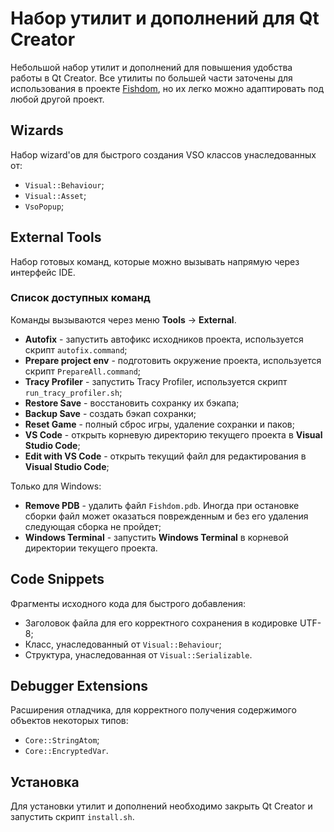# Набор утилит и дополнений для Qt Creator

Небольшой набор утилит и дополнений для повышения удобства работы в Qt Creator.
Все утилиты по большей части заточены для использования в проекте [Fishdom](https://github.com/Playrix/fishdom), но их легко можно адаптировать под любой другой проект.

## Wizards

Набор wizard'ов для быстрого создания VSO классов унаследованных от:

- `Visual::Behaviour`;
- `Visual::Asset`;
- `VsoPopup`;

## External Tools

Набор готовых команд, которые можно вызывать напрямую через интерфейс IDE.

### Список доступных команд

Команды вызываются через меню **Tools** -> **External**.

- **Autofix** - запустить автофикс исходников проекта, используется скрипт `autofix.command`;
- **Prepare project env** - подготовить окружение проекта, используется скрипт `PrepareAll.command`;
- **Tracy Profiler** - запустить Tracy Profiler, используется скрипт `run_tracy_profiler.sh`;
- **Restore Save** - восстановить сохранку их бэкапа;
- **Backup Save** - создать бэкап сохранки;
- **Reset Game** - полный сброс игры, удаление сохранки и паков;
- **VS Code** - открыть корневую директорию текущего проекта в **Visual Studio Code**;
- **Edit with VS Code** - открыть текущий файл для редактирования в **Visual Studio Code**;

Только для Windows:
- **Remove PDB** - удалить файл `Fishdom.pdb`. Иногда при остановке сборки файл может оказаться поврежденным и без его удаления следующая сборка не пройдет;
- **Windows Terminal** - запустить **Windows Terminal** в корневой директории текущего проекта.

## Code Snippets

Фрагменты исходного кода для быстрого добавления:

- Заголовок файла для его корректного сохранения в кодировке UTF-8;
- Класс, унаследованный от `Visual::Behaviour`;
- Структура, унаследованная от `Visual::Serializable`.

## Debugger Extensions

Расширения отладчика, для корректного получения содержимого объектов некоторых типов:

- `Core::StringAtom`;
- `Core::EncryptedVar`.

## Установка

Для установки утилит и дополнений необходимо закрыть Qt Creator и запустить скрипт `install.sh`.
